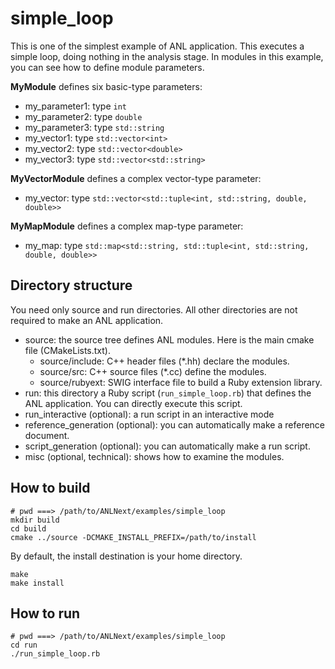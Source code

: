 # simple_loop

This is one of the simplest example of ANL application.
This executes a simple loop, doing nothing in the analysis stage.
In modules in this example, you can see how to define module parameters.

**MyModule** defines six basic-type parameters:
- my_parameter1: type `int`
- my_parameter2: type `double`
- my_parameter3: type `std::string`
- my_vector1: type `std::vector<int>`
- my_vector2: type `std::vector<double>`
- my_vector3: type `std::vector<std::string>`

**MyVectorModule** defines a complex vector-type parameter:
- my_vector: type `std::vector<std::tuple<int, std::string, double, double>>`

**MyMapModule** defines a complex map-type parameter:
- my_map: type `std::map<std::string, std::tuple<int, std::string, double, double>>`

## Directory structure

You need only source and run directories. All other directories are not required to make an ANL application.

- source: the source tree defines ANL modules. Here is the main cmake file (CMakeLists.txt).
    * source/include: C++ header files (*.hh) declare the modules.
    * source/src: C++ source files (*.cc) define the modules.
    * source/rubyext: SWIG interface file to build a Ruby extension library.
- run: this directory a Ruby script (`run_simple_loop.rb`) that defines the ANL application. You can directly execute this script.
- run_interactive (optional): a run script in an interactive mode
- reference_generation (optional): you can automatically make a reference document.
- script_generation (optional): you can automatically make a run script.
- misc (optional, technical): shows how to examine the modules.

## How to build

    # pwd ===> /path/to/ANLNext/examples/simple_loop
    mkdir build
    cd build
    cmake ../source -DCMAKE_INSTALL_PREFIX=/path/to/install

By default, the install destination is your home directory.

    make
    make install

## How to run

    # pwd ===> /path/to/ANLNext/examples/simple_loop
    cd run
    ./run_simple_loop.rb
